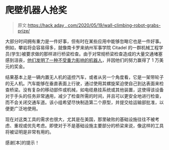 # 爬壁机器人抢奖

> 原文:[https://hack aday . com/2020/05/19/wall-climbing-robot-grabs-prize/](https://hackaday.com/2020/05/19/wall-climbing-robot-grabs-prize/)

大部分时间拥有重力是一件好事，但有时在某些应用中能够忽略它也是一件好事。例如，攀岩将会容易得多，就像南卡罗来纳州军事学院 Citadel 的一群机械工程学员(学生)被要求做的那样进行桥梁检查。由于对常规桥梁检查造成的大量交通堵塞感到沮丧，[他们发明了一种不受重力影响的机器人](http://today.citadel.edu/engineering-cadets-win-10000-for/)，并因他们的努力赢得了 1 万美元的奖金。

结果基本上是一辆内置无人机的遥控汽车，或者从另一个角度看，它是一架带轮子的无人机。汽车能够在垂直表面上行驶，通过使用其螺旋桨迫使自己到达表面来检查桥梁。没有复杂的移动部件或机械，如电缆悬挂系统或其他装置，这使得该设备对于手头的任务非常通用，减少了检查所需的时间，并且可以更安全地进行检查，而不会关闭交通车道。该小组希望尽快制造第二个原型，并提交给运输部批准，以便更广泛地使用。

现在对这类工具的需求也很大，尤其是在美国，那里破败的基础设施往往不被考虑、重视或优先考虑。即使对于不是基础设施主要部分的桥梁来说，像这样的工具将被证明是非常有用的。

感谢[本]的提示！